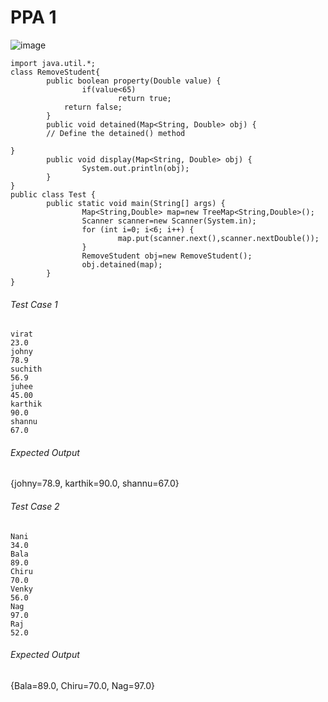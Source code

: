 # PPA 1

![image](https://user-images.githubusercontent.com/82328858/180444343-3142fad4-2a0c-4165-8367-22a198cb21f1.png)

```
import java.util.*;
class RemoveStudent{
	    public boolean property(Double value) {
		        if(value<65)
			            return true;
	        return false;				
	    }
	    public void detained(Map<String, Double> obj) {
        // Define the detained() method
        
}
	    public void display(Map<String, Double> obj) {
		        System.out.println(obj);
	    }
}
public class Test {
	    public static void main(String[] args) {
		        Map<String,Double> map=new TreeMap<String,Double>();
		        Scanner scanner=new Scanner(System.in); 
		        for (int i=0; i<6; i++) {
			            map.put(scanner.next(),scanner.nextDouble());
		        }
		        RemoveStudent obj=new RemoveStudent();
		        obj.detained(map);
	    }
}
```
###### Test Case 1
```
virat
23.0
johny
78.9
suchith
56.9
juhee
45.00
karthik
90.0
shannu
67.0
```

###### Expected Output

{johny=78.9, karthik=90.0, shannu=67.0}

###### Test Case 2
```
Nani
34.0
Bala
89.0
Chiru
70.0
Venky
56.0
Nag
97.0
Raj
52.0
```
###### Expected Output

{Bala=89.0, Chiru=70.0, Nag=97.0}
